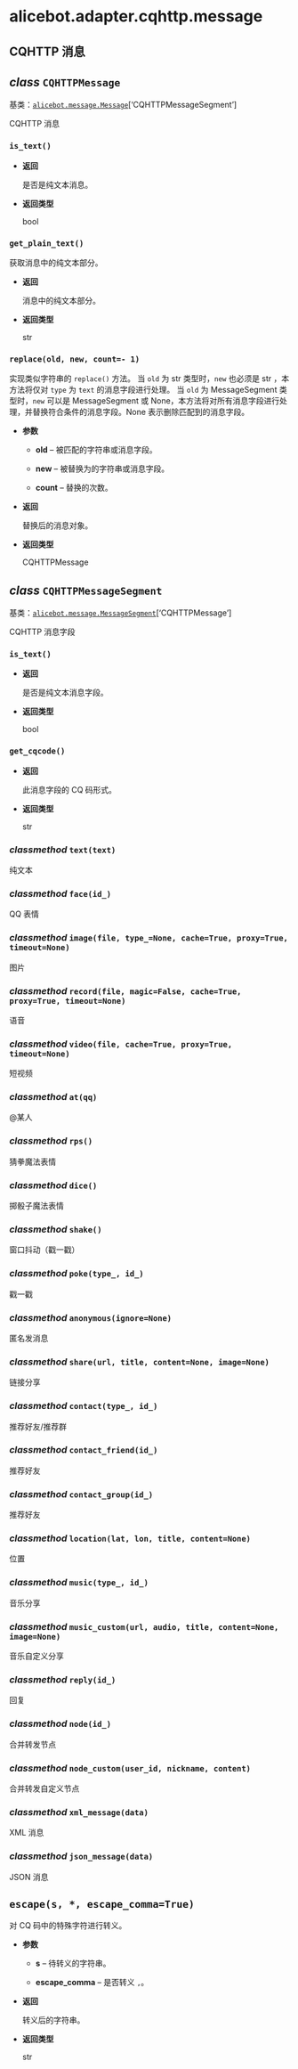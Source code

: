 # alicebot.adapter.cqhttp.message

## CQHTTP 消息


## _class_ `CQHTTPMessage`

基类：[`alicebot.message.Message`](../../message.md#alicebot.message.Message)[‘CQHTTPMessageSegment’]

CQHTTP 消息


### `is_text()`


* **返回**

    是否是纯文本消息。



* **返回类型**

    bool



### `get_plain_text()`

获取消息中的纯文本部分。


* **返回**

    消息中的纯文本部分。



* **返回类型**

    str



### `replace(old, new, count=- 1)`

实现类似字符串的 `replace()` 方法。
当 `old` 为 str 类型时，`new` 也必须是 str ，本方法将仅对 `type` 为 `text` 的消息字段进行处理。
当 `old` 为 MessageSegment 类型时，`new` 可以是 MessageSegment 或 None，本方法将对所有消息字段进行处理，并替换符合条件的消息字段。None 表示删除匹配到的消息字段。


* **参数**

    
    * **old** – 被匹配的字符串或消息字段。


    * **new** – 被替换为的字符串或消息字段。


    * **count** – 替换的次数。



* **返回**

    替换后的消息对象。



* **返回类型**

    CQHTTPMessage



## _class_ `CQHTTPMessageSegment`

基类：[`alicebot.message.MessageSegment`](../../message.md#alicebot.message.MessageSegment)[‘CQHTTPMessage’]

CQHTTP 消息字段


### `is_text()`


* **返回**

    是否是纯文本消息字段。



* **返回类型**

    bool



### `get_cqcode()`


* **返回**

    此消息字段的 CQ 码形式。



* **返回类型**

    str



### _classmethod_ `text(text)`

纯文本


### _classmethod_ `face(id_)`

QQ 表情


### _classmethod_ `image(file, type_=None, cache=True, proxy=True, timeout=None)`

图片


### _classmethod_ `record(file, magic=False, cache=True, proxy=True, timeout=None)`

语音


### _classmethod_ `video(file, cache=True, proxy=True, timeout=None)`

短视频


### _classmethod_ `at(qq)`

@某人


### _classmethod_ `rps()`

猜拳魔法表情


### _classmethod_ `dice()`

掷骰子魔法表情


### _classmethod_ `shake()`

窗口抖动（戳一戳）


### _classmethod_ `poke(type_, id_)`

戳一戳


### _classmethod_ `anonymous(ignore=None)`

匿名发消息


### _classmethod_ `share(url, title, content=None, image=None)`

链接分享


### _classmethod_ `contact(type_, id_)`

推荐好友/推荐群


### _classmethod_ `contact_friend(id_)`

推荐好友


### _classmethod_ `contact_group(id_)`

推荐好友


### _classmethod_ `location(lat, lon, title, content=None)`

位置


### _classmethod_ `music(type_, id_)`

音乐分享


### _classmethod_ `music_custom(url, audio, title, content=None, image=None)`

音乐自定义分享


### _classmethod_ `reply(id_)`

回复


### _classmethod_ `node(id_)`

合并转发节点


### _classmethod_ `node_custom(user_id, nickname, content)`

合并转发自定义节点


### _classmethod_ `xml_message(data)`

XML 消息


### _classmethod_ `json_message(data)`

JSON 消息


## `escape(s, *, escape_comma=True)`

对 CQ 码中的特殊字符进行转义。


* **参数**

    
    * **s** – 待转义的字符串。


    * **escape_comma** – 是否转义 `,`。



* **返回**

    转义后的字符串。



* **返回类型**

    str
